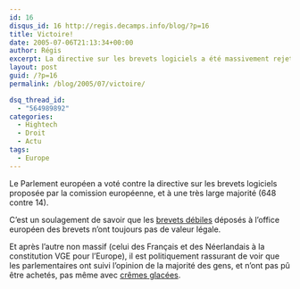 ```yaml
---
id: 16
disqus_id: 16 http://regis.decamps.info/blog/?p=16
title: Victoire!
date: 2005-07-06T21:13:34+00:00
author: Régis
excerpt: La directive sur les brevets logiciels a été massivement rejeté.
layout: post
guid: /?p=16
permalink: /blog/2005/07/victoire/

dsq_thread_id:
  - "564989892"
categories:
  - Hightech
  - Droit
  - Actu
tags:
  - Europe
---
```

Le Parlement européen a voté contre la directive sur les brevets logiciels proposée par la comission européenne, et à une très large majorité (648 contre 14).

C’est un soulagement de savoir que les [brevets débiles](http://www.eff.org/patent/wanted/) déposés à l’office européen des brevets n’ont toujours pas de valeur légale.

Et après l’autre non massif (celui des Français et des Néerlandais à la constitution VGE pour l’Europe), il est politiquement rassurant de voir que les parlementaires ont suivi l’opinion de la majorité des gens, et n’ont pas pû être achetés, pas même avec [crêmes glacées](http://wiki.ffii.org/CampIcecream050601En).

